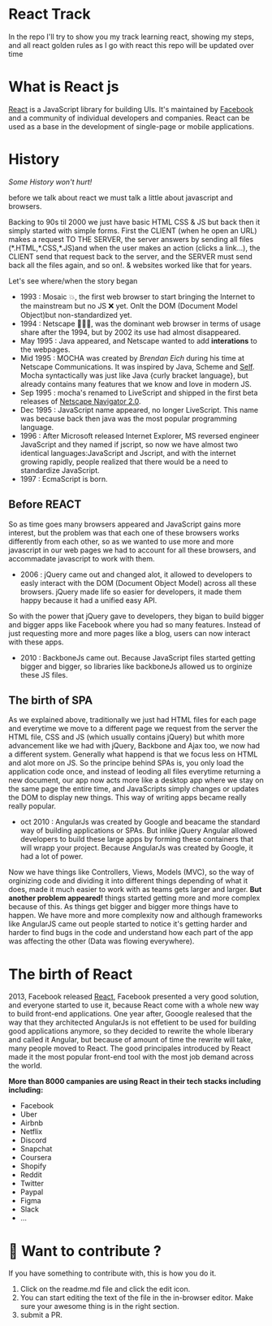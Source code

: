 # React Track

In the repo I'll try to show you my track learning react, showing my steps, and all react golden rules as I go with react this repo will be updated over time

# What is React js

[React](https://reactjs.org) is a JavaScript library for building UIs. It's maintained by [Facebook](https://github.com/facebook/react/) and a community of individual developers and companies. React can be used as a base in the development of single-page or mobile applications.

# History

_Some History won't hurt!_

before we talk about react we must talk a little about javascript and browsers.

Backing to 90s til 2000 we just have basic HTML CSS & JS but back then it simply started with simple forms. First the CLIENT (when he open an URL) makes a request TO THE SERVER, the server answers by sending all files (\*.HTML,\*.CSS,\*.JS)and when the user makes an action (clicks a link...), the CLIENT send that request back to the server, and the SERVER must send back all the files again, and so on!.
& websites worked like that for years.

Let's see where/when the story began

- 1993 : Mosaic 💥, the first web browser to start bringing the Internet to the mainstream but no JS ❌ yet. Onlt the DOM (Document Model Object)but non-standardized yet.
- 1994 : Netscape 🚀🚀🚀, was the dominant web browser in terms of usage share after the 1994, but by 2002 its use had almost disappeared.
- May 1995 : Java appeared, and Netscape wanted to add **interations** to the webpages.
- Mid 1995 : MOCHA was created by _Brendan Eich_ during his time at Netscape Communications. It was inspired by Java, Scheme and [Self](http://www.selflanguage.org). Mocha syntactically was just like Java {curly bracket language}, but already contains many features that we know and love in modern JS.
- Sep 1995 : mocha's renamed to LiveScript and shipped in the first beta releases of [Netscape Navigator 2.0](https://tidbits.com/1995/11/13/netscape-2-0b2-available/).
- Dec 1995 : JavaScript name appeared, no longer LiveScript. This name was because back then java was the most popular programming language.
- 1996 : After Microsoft released Internet Explorer, MS reversed engineer JavaScript and they named if jscript, so now we have almost two identical languages:JavaScript and Jscript, and with the internet growing rapidly, people realized that there would be a need to standardize JavaScript.
- 1997 : EcmaScript is born.

## Before REACT

So as time goes many browsers appeared and JavaScript gains more interest, but the problem was that each one of these browsers works differently from each other, so as we wanted to use more and more javascript in our web pages we had to account for all these browsers, and accommadate javascript to work with them.

- 2006 : jQuery came out and changed alot, it allowed to developers to easly interact with the DOM (Document Object Model) across all these browsers. jQuery made life so easier for developers, it made them happy because it had a unified easy API.

So with the power that jQuery gave to developers, they bigan to build bigger and bigger apps like Facebook where you had so many features.
Instead of just requesting more and more pages like a blog, users can now interact with these apps.

- 2010 : BackboneJs came out. Because JavaScript files started getting bigger and bigger, so libraries like backboneJs allowed us to orginize these JS files.

## The birth of SPA

As we explained above, traditionally we just had HTML files for each page and everytime we move to a different page we request from the server the HTML file, CSS and JS (which usually contains jQuery) but whith more advancement like we had with jQuery, Backbone and Ajax too, we now had a different system.
Generally what happend is that we focus less on HTML and alot more on JS.
So the principe behind SPAs is, you only load the application code once, and instead of leoding all files everytime returning a new document, our app now acts more like a desktop app where we stay on the same page the entire time, and JavaScripts simply changes or updates the DOM to display new things. This way of writing apps became really really popular.

- oct 2010 : AngularJs was created by Google and beacame the standard way of building applications or SPAs. But inlike jQuery Angular allowed developers to build these large apps by forming these containers that will wrapp your project. Because AngularJs was created by Google, it had a lot of power.

Now we have things like Controllers, Views, Models (MVC), so the way of orginizing code and dividing it into different things depending of what it does, made it much easier to work with as teams gets larger and larger.
**But another problem appeared!**
things started getting more and more complex because of this. As things get bigger and bigger more things have to happen. We have more and more complexity now and although frameworks like AngularJS came out people started to notice it's getting harder and harder to find bugs in the code and understand how each part of the app was affecting the other (Data was flowing everywhere).

# The birth of React

2013, Facebook released [React](https://github.com/facebook/react), Facebook presented a very good solution, and everyone started to use it, because React come with a whole new way to build front-end applications.
One year after, Gooogle realesed that the way that they architected AngularJs is not effetient to be used for building good applications anymore, so they decided to rewrite the whole liberary and called it Angular, but because of amount of time the rewrite will take, many people moved to React.
The good principales introduced by React made it the most popular front-end tool with the most job demand across the world.

**More than 8000 campanies are using React in their tech stacks including including:**

- Facebook
- Uber
- Airbnb
- Netflix
- Discord
- Snapchat
- Coursera
- Shopify
- Reddit
- Twitter
- Paypal
- Figma
- Slack
- ...

# 🧐 Want to contribute ?

If you have something to contribute with, this is how you do it.

1. Click on the readme.md file and click the edit icon.
2. You can start editing the text of the file in the in-browser editor. Make sure your awesome thing is in the right section.
3. submit a PR.
